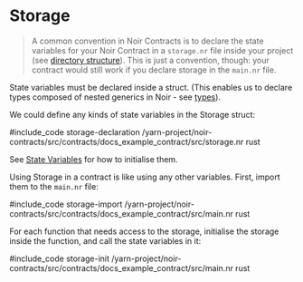 # Storage

> A common convention in Noir Contracts is to declare the state variables for your Noir Contract in a `storage.nr` file inside your project (see [directory structure](./layout.md#directory-structure)). This is just a convention, though: your contract would still work if you declare storage in the `main.nr` file.

State variables must be declared inside a struct. (This enables us to declare types composed of nested generics in Noir - see [types](./types.md)).

We could define any kinds of state variables in the Storage struct:

#include_code storage-declaration /yarn-project/noir-contracts/src/contracts/docs_example_contract/src/storage.nr rust

See [State Variables](./state_variables.md) for how to initialise them.

Using Storage in a contract is like using any other variables. First, import them to the `main.nr` file:

#include_code storage-import /yarn-project/noir-contracts/src/contracts/docs_example_contract/src/main.nr rust

For each function that needs access to the storage, initialise the storage inside the function, and call the state variables in it:

#include_code storage-init /yarn-project/noir-contracts/src/contracts/docs_example_contract/src/main.nr rust
